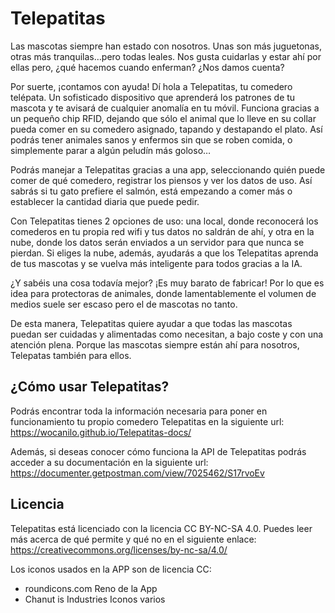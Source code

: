 # Telepatitas

Las mascotas siempre han estado con nosotros. Unas son más juguetonas, otras más tranquilas…pero todas leales. Nos gusta cuidarlas y estar ahí por ellas pero, ¿qué hacemos cuando enferman? ¿Nos damos cuenta? 

Por suerte, ¡contamos con ayuda! Dí hola a Telepatitas, tu comedero telépata. Un sofisticado dispositivo que aprenderá los patrones de tu mascota y te avisará de cualquier anomalía en tu móvil. Funciona gracias a un pequeño chip RFID, dejando que sólo el animal que lo lleve en su collar pueda comer en su comedero asignado, tapando y destapando el plato. Así podrás tener animales sanos y enfermos sin que se roben comida, o simplemente parar a algún peludín más goloso… 

Podrás manejar a Telepatitas gracias a una app, seleccionando quién puede comer de qué comedero, registrar los piensos y ver los datos de uso. Así sabrás si tu gato prefiere el salmón, está empezando a comer más o establecer la cantidad diaria que puede pedir. 

Con Telepatitas tienes 2 opciones de uso: una local, donde reconocerá los comederos en tu propia red wifi y tus datos no saldrán de ahí, y otra en la nube, donde los datos serán enviados a un servidor para que nunca se pierdan. Si eliges la nube, además, ayudarás a que los Telepatitas aprenda de tus mascotas y se vuelva más inteligente para todos gracias a la IA. 

¿Y sabéis una cosa todavía mejor? ¡Es muy barato de fabricar! Por lo que es idea para protectoras de animales, donde lamentablemente el volumen de medios suele ser escaso pero el de mascotas no tanto. 

De esta manera, Telepatitas quiere ayudar a que todas las mascotas puedan ser cuidadas y alimentadas como necesitan, a bajo coste y con una atención plena. Porque las mascotas siempre están ahí para nosotros, Telepatas también para ellos.

## ¿Cómo usar Telepatitas?

Podrás encontrar toda la información necesaria para poner en funcionamiento tu propio comedero Telepatitas en la siguiente url: 
<https://wocanilo.github.io/Telepatitas-docs/>

Además, si deseas conocer cómo funciona la API de Telepatitas podrás acceder a su documentación en la siguiente url: 
<https://documenter.getpostman.com/view/7025462/S17rvoEv>

## Licencia

Telepatitas está licenciado con la licencia CC BY-NC-SA 4.0. Puedes leer más acerca de qué permite y qué no en el siguiente enlace: <https://creativecommons.org/licenses/by-nc-sa/4.0/>

Los iconos usados en la APP son de licencia CC:
- roundicons.com  Reno de la App
- Chanut is Industries Iconos varios
